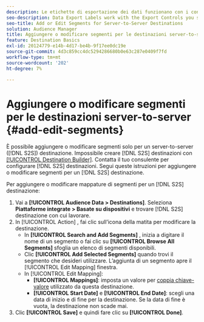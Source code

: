 ```yaml
---
description: Le etichette di esportazione dei dati funzionano con i controlli di esportazione impostati su un'origine dati. Le etichette di esportazione dei dati impediscono l’aggiunta di caratteristiche soggette a restrizioni a un segmento e l’invio di dati del segmento a una destinazione. Puoi impostare più etichette di esportazione su un cookie o una destinazione URL nuova o esistente.
seo-description: Data Export Labels work with the Export Controls you set on a data source. Data Export Labels prevent you from adding restricted traits to a segment and from sending segment data to a destination. You can set multiple export labels to a new or existing cookie or URL destination.
seo-title: Add or Edit Segments for Server-to-Server Destinations
solution: Audience Manager
title: Aggiungere o modificare segmenti per le destinazioni server-to-server
feature: Destination Basics
exl-id: 20124779-e14b-4d17-be4b-9f17ee0dc19e
source-git-commit: 4d3c859cc4dc5294286680b0e63c287e0409f7fd
workflow-type: tm+mt
source-wordcount: '202'
ht-degree: 7%

---
```


# Aggiungere o modificare segmenti per le destinazioni server-to-server {#add-edit-segments}

È possibile aggiungere o modificare segmenti solo per un server-to-server ([!DNL S2S]) destinazione. Impossibile creare [!DNL S2S] destinazioni con [[!UICONTROL Destination Builder]](/help/using/features/destinations/destination-builder.md). Contatta il tuo consulente per configurare [!DNL S2S] destinazioni. Segui queste istruzioni per aggiungere o modificare segmenti per un [!DNL S2S] destinazione.

<!-- destination-s2s-edit.xml -->

Per aggiungere o modificare mappature di segmenti per un [!DNL S2S] destinazione:

1. Vai a **[!UICONTROL Audience Data > Destinations]**. Seleziona **Piattaforme integrate > Basate su dispositivi** e trovare [!DNL S2S] destinazione con cui lavorare.
2. In [!UICONTROL Action] , fai clic sull’icona della matita per modificare la destinazione.
   * In **[!UICONTROL Search and Add Segments]** , inizia a digitare il nome di un segmento o fai clic su **[!UICONTROL Browse All Segments]** sfoglia un elenco di segmenti disponibili.
   * Clic **[!UICONTROL Add Selected Segments]** quando trovi il segmento che desideri utilizzare. L’aggiunta di un segmento apre il [!UICONTROL Edit Mapping] finestra.
   * In [!UICONTROL Edit Mapping]:
      * **[!UICONTROL Mappings]**: imposta un valore per [coppia chiave-valore](../../features/destinations/key-value-pairs.md) utilizzato da questa destinazione.
      * **[!UICONTROL Start Date]** e **[!UICONTROL End Date]**: scegli una data di inizio e di fine per la destinazione. Se la data di fine è vuota, la destinazione non scade mai.
3. Clic **[!UICONTROL Save]** e quindi fare clic su **[!UICONTROL Done]**.
